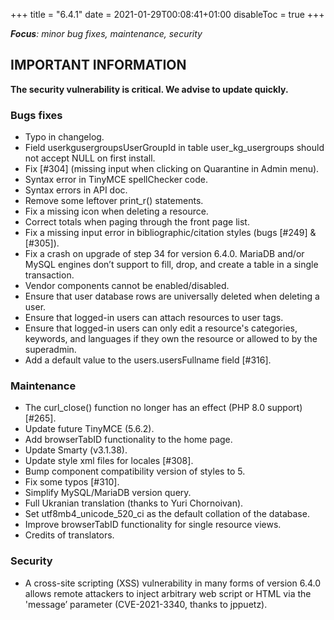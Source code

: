 +++
title = "6.4.1"
date = 2021-01-29T00:08:41+01:00
disableToc = true
+++

***Focus**: minor bug fixes, maintenance, security*

## IMPORTANT INFORMATION

**The security vulnerability is critical. We advise to update quickly.**

### Bugs fixes

* Typo in changelog.
* Field userkgusergroupsUserGroupId in table user_kg_usergroups should not accept NULL on first install.
* Fix [#304] (missing input when clicking on Quarantine in Admin menu).
* Syntax error in TinyMCE spellChecker code.
* Syntax errors in API doc.
* Remove some leftover print_r() statements.
* Fix a missing icon when deleting a resource.
* Correct totals when paging through the front page list.
* Fix a missing input error in bibliographic/citation styles (bugs [#249] & [#305]).
* Fix a crash on upgrade of step 34 for version 6.4.0. MariaDB and/or MySQL engines don’t support to fill, drop, and create a table in a single transaction.
* Vendor components cannot be enabled/disabled.
* Ensure that user database rows are universally deleted when deleting a user.
* Ensure that logged-in users can attach resources to user tags.
* Ensure that logged-in users can only edit a resource's categories, keywords, and languages if they own the resource or allowed to by the superadmin.
* Add a default value to the users.usersFullname field [#316].

### Maintenance

* The curl_close() function no longer has an effect (PHP 8.0 support) [#265].
* Update future TinyMCE (5.6.2).
* Add browserTabID functionality to the home page.
* Update Smarty (v3.1.38).
* Update style xml files for locales [#308].
* Bump component compatibility version of styles to 5.
* Fix some typos [#310].
* Simplify MySQL/MariaDB version query.
* Full Ukranian translation (thanks to Yuri Chornoivan).
* Set utf8mb4_unicode_520_ci as the default collation of the database.
* Improve browserTabID functionality for single resource views.
* Credits of translators.

### Security

* A cross-site scripting (XSS) vulnerability in many forms of version 6.4.0 allows remote attackers to inject arbitrary web script or HTML via the 'message’ parameter (CVE-2021-3340, thanks to jppuetz).
